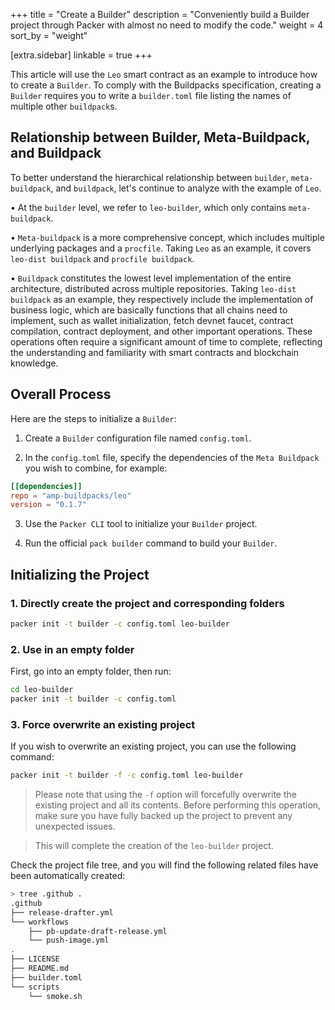 +++
title = "Create a Builder"
description = "Conveniently build a Builder project through Packer with almost no need to modify the code."
weight = 4
sort_by = "weight"

[extra.sidebar]
linkable = true
+++

This article will use the `Leo` smart contract as an example to introduce how to create a `Builder`.
To comply with the Buildpacks specification, creating a `Builder` requires you to write a `builder.toml` file listing the names of multiple other `buildpack`s.

## Relationship between Builder, Meta-Buildpack, and Buildpack

To better understand the hierarchical relationship between `builder`, `meta-buildpack`, and `buildpack`, let's continue to analyze with the example of `Leo`.

• At the `builder` level, we refer to `leo-builder`, which only contains `meta-buildpack`.

• `Meta-buildpack` is a more comprehensive concept, which includes multiple underlying packages and a `procfile`. Taking `Leo` as an example, it covers `leo-dist buildpack` and `procfile buildpack`.

• `Buildpack` constitutes the lowest level implementation of the entire architecture, distributed across multiple repositories. Taking `leo-dist buildpack` as an example, they respectively include the implementation of business logic, which are basically functions that all chains need to implement, such as wallet initialization, fetch devnet faucet, contract compilation, contract deployment, and other important operations. These operations often require a significant amount of time to complete, reflecting the understanding and familiarity with smart contracts and blockchain knowledge.

## Overall Process

Here are the steps to initialize a `Builder`:

1. Create a `Builder` configuration file named `config.toml`.

2. In the `config.toml` file, specify the dependencies of the `Meta Buildpack` you wish to combine, for example:

```toml
[[dependencies]]
repo = "amp-buildpacks/leo"
version = "0.1.7"
```

3. Use the `Packer CLI` tool to initialize your `Builder` project.

4. Run the official `pack builder` command to build your `Builder`.

## Initializing the Project

### 1. Directly create the project and corresponding folders

```bash
packer init -t builder -c config.toml leo-builder
```

### 2. Use in an empty folder

First, go into an empty folder, then run:

```bash
cd leo-builder
packer init -t builder -c config.toml
```

### 3. Force overwrite an existing project

If you wish to overwrite an existing project, you can use the following command:

```bash
packer init -t builder -f -c config.toml leo-builder
```

> Please note that using the `-f` option will forcefully overwrite the existing project and all its contents. Before performing this operation, make sure you have fully backed up the project to prevent any unexpected issues.

> This will complete the creation of the `leo-builder` project.

Check the project file tree, and you will find the following related files have been automatically created:

```bash
> tree .github .
.github
├── release-drafter.yml
└── workflows
    ├── pb-update-draft-release.yml
    └── push-image.yml
.
├── LICENSE
├── README.md
├── builder.toml
└── scripts
    └── smoke.sh
```